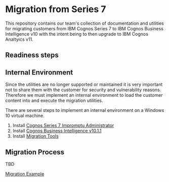 # Migration from Series 7

This repository contains our team's collection of documentation and utilities for migrating customers from IBM Cognos Series 7 to IBM Cognos Business Intelligence v10 with the intent being to then upgrade to IBM Cognos Analtyics v11.

## Readiness steps

## Internal Environment
Since the utilities are no longer supported or maintained it is very important not to share them with the customer for security and vulnerability reasons. Therefore we must implement an internal environment to load the customer content into and execute the migration utilities.

There are several steps to implement an internal environment on a Windows 10 virtual machine.

1. Install [Cognos Series 7 Impromptu Administrator](install_impromptua.md)
2. Install [Cognos Business Intelligence v10.1.1](install_bi.md)
3. Install [Migration Tools](install_mig.md)

## Migration Process
TBD

[Migration Example](sample_mig.md)
